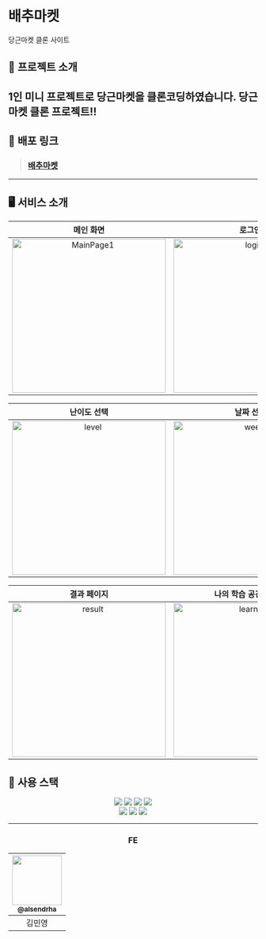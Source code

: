 # 배추마켓
당근마켓 클론 사이트

## 🤖 프로젝트 소개
1인 미니 프로젝트로 당근마켓을 클론코딩하였습니다.
당근마켓 클론 프로젝트!!
---
## :link: 배포 링크

> ### [배추마켓](https://alsendrha.shop/)

---

## 🖥️ 서비스 소개
|   메인 화면  |  로그인  |   회원가입   |
|:--------:|:------:|:--------:|
| <img width="310" src="https://github.com/OZ-Coding-School/oz_01_collabo-003/assets/94848819/6ffec31f-1afb-4358-ae5d-762e1ae6bb2c" alt="MainPage1"> | <img width="310" src="https://github.com/OZ-Coding-School/oz_01_collabo-003/assets/94848819/b9a5302f-a0e2-49de-a307-cc0e7881c919" alt="login">  | <img width="310" src="https://github.com/OZ-Coding-School/oz_01_collabo-003/assets/94848819/1ad22452-37ff-448b-8428-8fab84b4b4e3" alt="register"> |

|                                                                                                          난이도 선택                                                                                                           |                                                                                                              날짜 선택                                                                                                               |                                                                                                             퀴즈 풀기                                                                                                            |
|:---------------------------------------------------------------------------------------------------------------------------------------------------------------------------------------------------------------------------:|:--------------------------------------------------------------------------------------------------------------------------------------------------------------------------------------------------------------------------------------:|:------------------------------------------------------------------------------------------------------------------------------------------------------------------------------------------------------------------------------:|
| <img width="310" src="https://github.com/OZ-Coding-School/oz_01_collabo-003/assets/94848819/f7c3914b-9c14-4864-ba09-b25ce065a204" alt="level"> | <img width="310" src="https://github.com/OZ-Coding-School/oz_01_collabo-003/assets/94848819/be798a35-334a-4fd6-91ec-26437d786448" alt="week"> | <img width="310" src="https://github.com/OZ-Coding-School/oz_01_collabo-003/assets/94848819/99f13169-6f67-42bc-908a-9a135e1ecca4" alt="quiz"> |

|                                                                                                             결과 페이지                                                                                                             |      나의 학습 공간 페이지      |      나의 정보 페이지    |
|:-----------------------------------------------------------------------------------------------------------------------------------------------------------------------------------------------------------------------------------:|:-------:|:---------:|
| <img width="310" src="https://github.com/OZ-Coding-School/oz_01_collabo-003/assets/94848819/bcf01d89-f83e-4efc-b621-033e4f805f95" alt="result"> | <img width="310" src="https://github.com/OZ-Coding-School/oz_01_collabo-003/assets/94848819/e809e505-d623-4b2a-8b9c-550d7f62e8bf" alt="learning"> | <img width="310" src="https://github.com/OZ-Coding-School/oz_01_collabo-003/assets/94848819/43d84303-7e27-4c00-a18b-c97db2334c97" alt="user"> |

## 🧰 사용 스택


<div align=center>

  <img src="https://img.shields.io/badge/react-00A8E1?style=for-the-badge&logo=react&logoColor=black">
  <img src="https://img.shields.io/badge/firebase-FFCA28?style=for-the-badge&logo=firebase&logoColor=white">
  <img src="https://img.shields.io/badge/css3-1572B6?style=for-the-badge&logo=css3&logoColor=white">
  <img src="https://img.shields.io/badge/prettier-FF4F8B?style=for-the-badge&logo=prettier&logoColor=white">
  <br>
  <img src="https://img.shields.io/badge/npm-ED1C24?style=for-the-badge&logo=npm&logoColor=white">
  <img src="https://img.shields.io/badge/git-F05032?style=for-the-badge&logo=git&logoColor=white">
  <img src="https://img.shields.io/badge/github-181717?style=for-the-badge&logo=github&logoColor=white">
  <br>
</div>

--- 
<div align=center>
  
  ### FE
  
| <a href=https://github.com/alsendrha><img src="https://avatars.githubusercontent.com/u/95726561?v=4" width=100px/><br/><sub><b>@alsendrha</b></sub></a><br/> |
|:-----------------------------------------------------------------------------------:|
| 김민영 |

</div>

